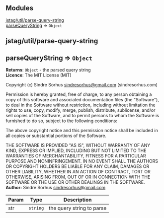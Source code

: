 ## Modules

<dl>
<dt><a href="#module_jstag/util/parse-query-string">jstag/util/parse-query-string</a></dt>
<dd></dd>
<dt><a href="#module_parseQueryString">parseQueryString</a> ⇒ <code>Object</code></dt>
<dd></dd>
</dl>

<a name="module_jstag/util/parse-query-string"></a>

## jstag/util/parse-query-string
<a name="module_parseQueryString"></a>

## parseQueryString ⇒ <code>Object</code>
**Returns**: <code>Object</code> - the parsed query string  
**Licence**: The MIT License (MIT)

Copyright (c) Sindre Sorhus <sindresorhus@gmail.com> (sindresorhus.com)

Permission is hereby granted, free of charge, to any person obtaining a copy
of this software and associated documentation files (the "Software"), to deal
in the Software without restriction, including without limitation the rights
to use, copy, modify, merge, publish, distribute, sublicense, and/or sell
copies of the Software, and to permit persons to whom the Software is
furnished to do so, subject to the following conditions:

The above copyright notice and this permission notice shall be included in
all copies or substantial portions of the Software.

THE SOFTWARE IS PROVIDED "AS IS", WITHOUT WARRANTY OF ANY KIND, EXPRESS OR
IMPLIED, INCLUDING BUT NOT LIMITED TO THE WARRANTIES OF MERCHANTABILITY,
FITNESS FOR A PARTICULAR PURPOSE AND NONINFRINGEMENT. IN NO EVENT SHALL THE
AUTHORS OR COPYRIGHT HOLDERS BE LIABLE FOR ANY CLAIM, DAMAGES OR OTHER
LIABILITY, WHETHER IN AN ACTION OF CONTRACT, TORT OR OTHERWISE, ARISING FROM,
OUT OF OR IN CONNECTION WITH THE SOFTWARE OR THE USE OR OTHER DEALINGS IN
THE SOFTWARE.  
**Author:** Sindre Sorhus <sindresorhus@gmail.com>  

| Param | Type | Description |
| --- | --- | --- |
| str | <code>string</code> | the query string to parse |

